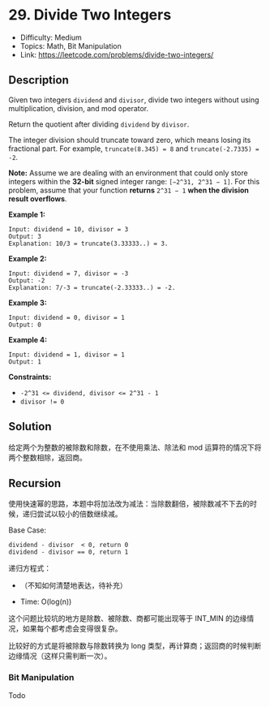 # 29. Divide Two Integers

- Difficulty: Medium
- Topics: Math, Bit Manipulation
- Link: https://leetcode.com/problems/divide-two-integers/

## Description

Given two integers `dividend` and `divisor`, divide two integers without using multiplication, division, and mod operator.

Return the quotient after dividing `dividend` by `divisor`.

The integer division should truncate toward zero, which means losing its fractional part. For example, `truncate(8.345) = 8` and `truncate(-2.7335) = -2`.

**Note:** Assume we are dealing with an environment that could only store integers within the **32-bit** signed integer range: `[−2^31, 2^31 − 1]`. For this problem, assume that your function **returns** `2^31 − 1` **when the division result overflows**.

**Example 1:**

```
Input: dividend = 10, divisor = 3
Output: 3
Explanation: 10/3 = truncate(3.33333..) = 3.
```

**Example 2:**

```
Input: dividend = 7, divisor = -3
Output: -2
Explanation: 7/-3 = truncate(-2.33333..) = -2.
```

**Example 3:**

```
Input: dividend = 0, divisor = 1
Output: 0
```

**Example 4:**

```
Input: dividend = 1, divisor = 1
Output: 1
```

**Constraints:**

- `-2^31 <= dividend, divisor <= 2^31 - 1`
- `divisor != 0`

## Solution

给定两个为整数的被除数和除数，在不使用乘法、除法和 mod 运算符的情况下将两个整数相除，返回商。

## Recursion

使用快速幂的思路，本题中将加法改为减法：当除数翻倍，被除数减不下去的时候，递归尝试以较小的倍数继续减。

Base Case:

```shell
dividend - divisor  < 0, return 0
dividend - divisor == 0, return 1
```

递归方程式：

- （不知如何清楚地表达，待补充）

- Time: O(log(n))

这个问题比较坑的地方是除数、被除数、商都可能出现等于 INT_MIN 的边缘情况，如果每个都考虑会变得很复杂。

比较好的方式是将被除数与除数转换为 long 类型，再计算商；返回商的时候判断边缘情况（这样只需判断一次）。

### Bit Manipulation

Todo
